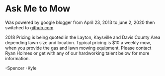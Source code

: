 # Ask Me to Mow

Was powered by google blogger from April 23, 2013 to june 2, 2020
then switched to [github.com](https://github.com)

2018 Pricing is being quoted in the Layton, Kaysville and Davis County Area depending lawn size  and location.
Typical pricing is $10 a weekly mow, when you provide the gas and lawn mowing equipment.
Please contact Ryan Holmes or get with any of our hardworking talent below for more information.


-Spencer
-Kyle

